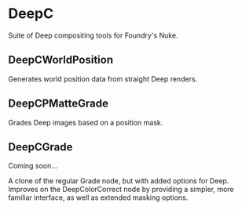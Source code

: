 # DeepC

Suite of Deep compositing tools for Foundry's Nuke.

## DeepCWorldPosition

Generates world position data from straight Deep renders.

## DeepCPMatteGrade

Grades Deep images based on a position mask.

## DeepCGrade

Coming soon...

A clone of the regular Grade node, but with added options for Deep. Improves on the DeepColorCorrect node by providing a simpler, more familiar interface, as well as extended masking options.
